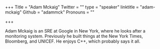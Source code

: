 +++
Title = "Adam Mckaig"
Twitter = ""
type = "speaker"
linktitle = "adam-mckaig"
Github = "adammck"
Pronouns = ""

+++

Adam Mckaig is an SRE at Google in New York, where he looks after a monitoring system. Previously he built things at the New York Times, Bloomberg, and UNICEF. He enjoys C++, which probably says it all.

